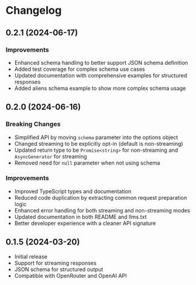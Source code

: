 # Changelog

## 0.2.1 (2024-06-17)

### Improvements
- Enhanced schema handling to better support JSON schema definition
- Added test coverage for complex schema use cases
- Updated documentation with comprehensive examples for structured responses
- Added aliens schema example to show more complex schema usage

## 0.2.0 (2024-06-16)

### Breaking Changes
- Simplified API by moving `schema` parameter into the options object
- Changed streaming to be explicitly opt-in (default is non-streaming)
- Updated return type to be `Promise<string>` for non-streaming and `AsyncGenerator` for streaming
- Removed need for `null` parameter when not using schema

### Improvements
- Improved TypeScript types and documentation
- Reduced code duplication by extracting common request preparation logic
- Enhanced error handling for both streaming and non-streaming modes
- Updated documentation in both README and llms.txt
- Better developer experience with a cleaner API signature

## 0.1.5 (2024-03-20)

- Initial release
- Support for streaming responses
- JSON schema for structured output
- Compatible with OpenRouter and OpenAI API 